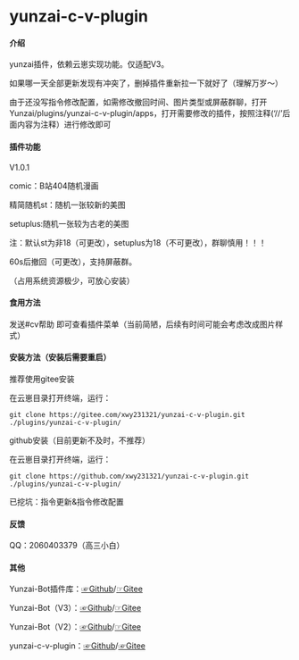 # yunzai-c-v-plugin

#### 介绍

yunzai插件，依赖云崽实现功能。仅适配V3。

如果哪一天全部更新发现有冲突了，删掉插件重新拉一下就好了（理解万岁～）

由于还没写指令修改配置，如需修改撤回时间、图片类型或屏蔽群聊，打开Yunzai/plugins/yunzai-c-v-plugin/apps，打开需要修改的插件，按照注释(‘//’后面内容为注释）进行修改即可

#### 插件功能 

V1.0.1

comic：B站404随机漫画

精简随机st：随机一张较新的美图

setuplus:随机一张较为古老的美图

注：默认st为非18（可更改），setuplus为18（不可更改），群聊慎用！！！

60s后撤回（可更改），支持屏蔽群。

（占用系统资源极少，可放心安装）

#### 食用方法

发送#cv帮助  即可查看插件菜单（当前简陋，后续有时间可能会考虑改成图片样式）

#### 安装方法（安装后需要重启）

推荐使用gitee安装

在云崽目录打开终端，运行：

```
git clone https://gitee.com/xwy231321/yunzai-c-v-plugin.git ./plugins/yunzai-c-v-plugin/

```
github安装（目前更新不及时，不推荐）

在云崽目录打开终端，运行：

```
git clone https://github.com/xwy231321/yunzai-c-v-plugin.git ./plugins/yunzai-c-v-plugin/

```

已挖坑：指令更新&指令修改配置

#### 反馈

QQ：2060403379（高三小白）

#### 其他

Yunzai-Bot插件库：[☞Github](https://github.com/yhArcadia/Yunzai-Bot-plugins-index)/[☞Gitee](https://gitee.com/yhArcadia/Yunzai-Bot-plugins-index)

Yunzai-Bot（V3）：[☞Github](https://github.com/Le-niao/Yunzai-Bot)/[☞Gitee](https://gitee.com/Le-niao/Yunzai-Bot) 

Yunzai-Bot（V2）：[☞Github](https://github.com/yoimiya-kokomi/Yunzai-Bot)/[☞Gitee](https://gitee.com/yoimiya-kokomi/Yunzai-Bot) 

yunzai-c-v-plugin：[☞Github](https://github.com/xwy231321/yunzai-c-v-plugin)/[☞Gitee](https://gitee.com/xwy231321/yunzai-c-v-plugin)
